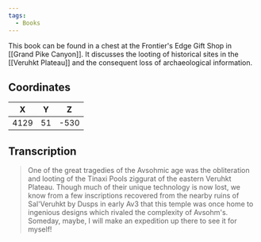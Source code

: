 ```yaml
---
tags:
  - Books
---
```


This book can be found in a chest at the Frontier's Edge Gift Shop in [[Grand Pike Canyon]]. It discusses the looting of historical sites in the [[Veruhkt Plateau]] and the consequent loss of archaeological information.

## Coordinates
| **X** | **Y** | **Z** |
| :---: | :---: | :---: |
| 4129  |  51   | -530  |

## Transcription
> One of the great tragedies of the Avsohmic age was the obliteration and looting of the Tinaxi Pools ziggurat of the eastern Veruhkt Plateau. Though much of their unique technology is now lost, we know from a few inscriptions recovered from the nearby ruins of Sal'Veruhkt by Dusps in early Av3 that this temple was once home to ingenious designs which rivaled the complexity of Avsohm's. Someday, maybe, I will make an expedition up there to see it for myself!
